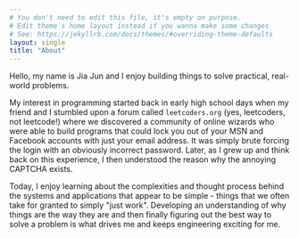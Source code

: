 ```yaml
---
# You don't need to edit this file, it's empty on purpose.
# Edit theme's home layout instead if you wanna make some changes
# See: https://jekyllrb.com/docs/themes/#overriding-theme-defaults
layout: single
title: "About"
---
```


Hello, my name is Jia Jun and I enjoy building things to solve practical, real-world problems. 

My interest in programming started back in early high school days when my friend and I stumbled upon a forum called `leetcoders.org` (yes, leetcoders, not leetcode!) where we discovered a community of online wizards who were able to build programs that could lock you out of your MSN and Facebook accounts with just your email address. It was simply brute forcing the login with an obviously incorrect password. Later, as I grew up and think back on this experience, I then understood the reason why the annoying CAPTCHA exists.

Today, I enjoy learning about the complexities and thought process behind the systems and applications that appear to be simple - things that we often take for granted to simply "just work". Developing an understanding of why things are the way they are and then finally figuring out the best way to solve a problem is what drives me and keeps engineering exciting for me.
